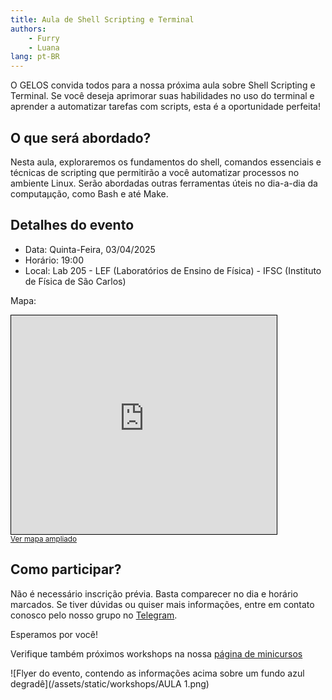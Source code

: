 ```yaml
---
title: Aula de Shell Scripting e Terminal
authors:
    - Furry
    - Luana
lang: pt-BR
---
```


O GELOS convida todos para a nossa próxima aula sobre Shell Scripting e Terminal. Se você deseja aprimorar suas habilidades no uso do terminal e aprender a automatizar tarefas com scripts, esta é a oportunidade perfeita!

## O que será abordado?

Nesta aula, exploraremos os fundamentos do shell, comandos essenciais e técnicas de scripting que permitirão a você automatizar processos no ambiente Linux. Serão abordadas outras ferramentas úteis no dia-a-dia da computaµção, como Bash e até Make.

## Detalhes do evento

- Data: Quinta-Feira, 03/04/2025
- Horário: 19:00
- Local: Lab 205 - LEF (Laboratórios de Ensino de Física) - IFSC (Instituto de Física de São Carlos)

Mapa:

<iframe width="425" height="350" src="https://www.openstreetmap.org/export/embed.html?bbox=-47.900444269180305%2C-22.009175895145603%2C-47.8961044549942%2C-22.006980086765147&amp;layer=mapnik&amp;marker=-22.00807799520707%2C-47.89827436208725" style="border: 1px solid black"></iframe><br/><small><a href="https://www.openstreetmap.org/?mlat=-22.008078&amp;mlon=-47.898274#map=19/-22.008078/-47.898274&amp;layers=N">Ver mapa ampliado</a></small>



## Como participar?

Não é necessário inscrição prévia. Basta comparecer no dia e horário marcados. Se tiver dúvidas ou quiser mais informações, entre em contato conosco pelo nosso grupo no [Telegram](https://telegram.gelos.club/).

Esperamos por você!

Verifique também próximos workshops na nossa [página de minicursos](/projetos/workshops)

![Flyer do evento, contendo as informações acima sobre um fundo azul degradê](/assets/static/workshops/AULA 1.png)